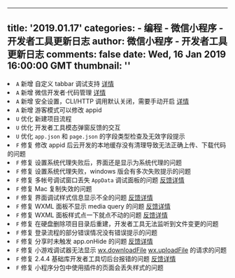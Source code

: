 
---
title: '2019.01.17'
categories: 
    - 编程
    - 微信小程序 - 开发者工具更新日志
author: 微信小程序 - 开发者工具更新日志
comments: false
date: Wed, 16 Jan 2019 16:00:00 GMT
thumbnail: ''
---

<div>   
<li><code>A</code> 新增 自定义 tabbar 调试支持 <a href="https://developers.weixin.qq.com/miniprogram/dev/framework/ability/custom-tabbar.html">详情</a></li> <li><code>A</code> 新增 微信开发者·代码管理 <a href="https://developers.weixin.qq.com/miniprogram/dev/devtools/wechatvcs.html">详情</a></li> <li><code>A</code> 新增 安全设置，CLI/HTTP 调用默认关闭，需要手动开启 <a href="https://developers.weixin.qq.com/miniprogram/dev/devtools/cli.html">详情</a></li> <li><code>A</code> 新增 游客模式可以修改 appid</li> <li><code>U</code> 优化 新建项目流程</li> <li><code>U</code> 优化 开发者工具模态弹窗反馈的交互</li> <li><code>U</code> 优化 <code>app.json</code> 和 <code>page.json</code> 的字段类型检查及无效字段提示</li> <li><code>F</code> 修复 修改 appid 后云开发的本地缓存没有清理导致无法正确上传、下载代码的问题</li> <li><code>F</code> 修复 设置系统代理失败后，界面还是显示为系统代理的问题</li> <li><code>F</code> 修复 设置系统代理失败，windows 版会有多次失败提示的问题</li> <li><code>F</code> 修复 多帐号调试窗口丢失 <code>AppData</code> 调试面板的问题 <a href="https://developers.weixin.qq.com/community/develop/doc/00004c35ccc608d970f726a1e56000" target="_blank" rel="noopener noreferrer">反馈详情<span></span></a></li> <li><code>F</code> 修复 Mac 复制失效的问题</li> <li><code>F</code> 修复 界面调试样式信息显示不全的问题 <a href="https://developers.weixin.qq.com/community/develop/doc/00020cc27d8220196717f18c85ec00" target="_blank" rel="noopener noreferrer">反馈详情<span></span></a></li> <li><code>F</code> 修复 WXML 面板不显示 media query 的问题 <a href="https://developers.weixin.qq.com/community/develop/doc/000ae42d28ce1803ead7999a15bc00" target="_blank" rel="noopener noreferrer">反馈详情<span></span></a></li> <li><code>F</code> 修复 WXML 面板样式点一下就点不动的问题 <a href="https://developers.weixin.qq.com/community/develop/doc/000cae4f948b006c50d7ac9605fc00" target="_blank" rel="noopener noreferrer">反馈详情<span></span></a></li> <li><code>F</code> 修复 在硬盘删除项目目录后重建，开发者工具无法监听到文件变更的问题</li> <li><code>F</code> 修复 登录流程的部分错误情况没有错误提示的问题</li> <li><code>F</code> 修复 分享时未触发 app.onHide 的问题 <a href="https://developers.weixin.qq.com/community/develop/doc/000c468546c51883ead7195b85b800" target="_blank" rel="noopener noreferrer">反馈详情<span></span></a></li> <li><code>F</code> 修复 小游戏调试器无法显示 <a href="https://developers.weixin.qq.com/miniprogram/dev/api/network/download/wx.downloadFile.html">wx.downloadFile</a> <a href="https://developers.weixin.qq.com/miniprogram/dev/api/network/upload/wx.uploadFile.html">wx.uploadFile</a> 的请求的问题</li> <li><code>F</code> 修复 2.4.4 基础库开发者工具切后台报错的问题 <a href="https://developers.weixin.qq.com/community/develop/doc/000e68e1cb8cf07000f725e2656c00" target="_blank" rel="noopener noreferrer">反馈详情<span></span></a></li> <li><code>F</code> 修复 小程序分包中使用插件的页面会丢失样式的问题</li>  
</div>
            